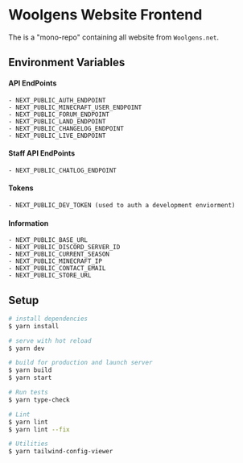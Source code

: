 # Woolgens Website Frontend

The is a "mono-repo" containing all website from `Woolgens.net`.

## Environment Variables

#### API EndPoints
```
- NEXT_PUBLIC_AUTH_ENDPOINT
- NEXT_PUBLIC_MINECRAFT_USER_ENDPOINT
- NEXT_PUBLIC_FORUM_ENDPOINT
- NEXT_PUBLIC_LAND_ENDPOINT
- NEXT_PUBLIC_CHANGELOG_ENDPOINT
- NEXT_PUBLIC_LIVE_ENDPOINT
```

#### Staff API EndPoints
```
- NEXT_PUBLIC_CHATLOG_ENDPOINT
```

#### Tokens
```
- NEXT_PUBLIC_DEV_TOKEN (used to auth a development enviorment)
```

#### Information
```
- NEXT_PUBLIC_BASE_URL
- NEXT_PUBLIC_DISCORD_SERVER_ID
- NEXT_PUBLIC_CURRENT_SEASON
- NEXT_PUBLIC_MINECRAFT_IP
- NEXT_PUBLIC_CONTACT_EMAIL
- NEXT_PUBLIC_STORE_URL
```

## Setup

```bash
# install dependencies
$ yarn install

# serve with hot reload
$ yarn dev

# build for production and launch server
$ yarn build
$ yarn start

# Run tests
$ yarn type-check

# Lint
$ yarn lint
$ yarn lint --fix

# Utilities
$ yarn tailwind-config-viewer
```
